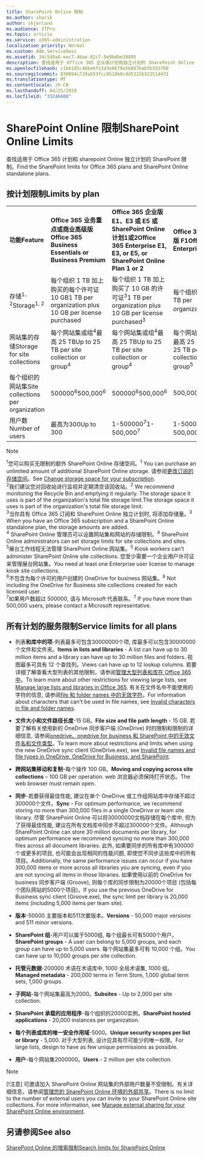 ```yaml
---
title: SharePoint Online 限制
ms.author: sharik
author: skjerland
ms.audience: ITPro
ms.topic: article
ms.service: o365-administration
localization_priority: Normal
ms.custom: Adm_ServiceDesc
ms.assetid: 34c5d8a8-eec7-46ae-82c7-9e9bdbe39895
description: 查找适用于 Office 365 企业版计划和独立计划的 SharePoint Online 限制。
ms.openlocfilehash: c1b6185c46be6f1343e6679a5b887bab5b393708
ms.sourcegitcommit: 830694c729ab53fcc8518b0cdd5322b322514431
ms.translationtype: MT
ms.contentlocale: zh-CN
ms.lasthandoff: 04/25/2019
ms.locfileid: "33246608"
---
```

# <a name="sharepoint-online-limits"></a><span data-ttu-id="77e34-103">SharePoint Online 限制</span><span class="sxs-lookup"><span data-stu-id="77e34-103">SharePoint Online Limits</span></span>

<span data-ttu-id="77e34-104">查找适用于 Office 365 计划和 sharepoint Online 独立计划的 SharePoint 限制。</span><span class="sxs-lookup"><span data-stu-id="77e34-104">Find the SharePoint limits for Office 365 plans and SharePoint Online standalone plans.</span></span>
  
## <a name="limits-by-plan"></a><span data-ttu-id="77e34-105">按计划限制</span><span class="sxs-lookup"><span data-stu-id="77e34-105">Limits by plan</span></span>

|||||
|:-----|:-----|:-----|:-----|
|<span data-ttu-id="77e34-106">**功能**</span><span class="sxs-lookup"><span data-stu-id="77e34-106">**Feature**</span></span> <br/> |<span data-ttu-id="77e34-107">**Office 365 业务重点或商业高级版**</span><span class="sxs-lookup"><span data-stu-id="77e34-107">**Office 365 Business Essentials or Business Premium**</span></span> <br/> |<span data-ttu-id="77e34-108">**Office 365 企业版 E1、E3 或 E5 或 SharePoint Online 计划1或2**</span><span class="sxs-lookup"><span data-stu-id="77e34-108">**Office 365 Enterprise E1, E3, or E5, or SharePoint Online Plan 1 or 2**</span></span> <br/> | <span data-ttu-id="77e34-109">**Office 365 企业版 F1**</span><span class="sxs-lookup"><span data-stu-id="77e34-109">**Office 365 Enterprise F1**</span></span> <br/> |
|<span data-ttu-id="77e34-110">存储<sup>1、2</sup></span><span class="sxs-lookup"><span data-stu-id="77e34-110">Storage<sup>1, 2</sup></span></span> <br/> |<span data-ttu-id="77e34-111">每个组织 1 TB 加上购买的每个许可证 10 GB</span><span class="sxs-lookup"><span data-stu-id="77e34-111">1 TB per organization plus 10 GB per license purchased</span></span>  <br/> |<span data-ttu-id="77e34-112">每个组织 1 TB 加上购买了 10 GB 的许可证<sup>3</sup></span><span class="sxs-lookup"><span data-stu-id="77e34-112">1 TB per organization plus 10 GB per license purchased<sup>3</sup></span></span> <br/> |<span data-ttu-id="77e34-113">每个组织 1 TB <sup>3</sup></span><span class="sxs-lookup"><span data-stu-id="77e34-113">1 TB per organization <sup>3</sup></span></span> <br/> |
|<span data-ttu-id="77e34-114">网站集的存储</span><span class="sxs-lookup"><span data-stu-id="77e34-114">Storage for site collections</span></span>  <br/> |<span data-ttu-id="77e34-115">每个网站集或组<sup>4</sup>最高 25 TB</span><span class="sxs-lookup"><span data-stu-id="77e34-115">Up to 25 TB per site collection or group<sup>4</sup></span></span> <br/> |<span data-ttu-id="77e34-116">每个网站集或组<sup>4</sup>最高 25 TB</span><span class="sxs-lookup"><span data-stu-id="77e34-116">Up to 25 TB per site collection or group<sup>4</sup></span></span> <br/> |<span data-ttu-id="77e34-117">每个网站集或组<sup>5</sup>最高 25 TB</span><span class="sxs-lookup"><span data-stu-id="77e34-117">Up to 25 TB per site collection or group<sup>5</sup></span></span> <br/> |
|<span data-ttu-id="77e34-118">每个组织的网站集</span><span class="sxs-lookup"><span data-stu-id="77e34-118">Site collections per organization</span></span>  <br/> |<span data-ttu-id="77e34-119">500000<sup>6</sup></span><span class="sxs-lookup"><span data-stu-id="77e34-119">500,000<sup>6</sup></span></span> <br/> |<span data-ttu-id="77e34-120">500000<sup>6</sup></span><span class="sxs-lookup"><span data-stu-id="77e34-120">500,000<sup>6</sup></span></span> <br/> |<span data-ttu-id="77e34-121">500,000</span><span class="sxs-lookup"><span data-stu-id="77e34-121">500,000</span></span><br/> |
|<span data-ttu-id="77e34-122">用户数</span><span class="sxs-lookup"><span data-stu-id="77e34-122">Number of users</span></span>  <br/> |<span data-ttu-id="77e34-123">最高为300</span><span class="sxs-lookup"><span data-stu-id="77e34-123">Up to 300</span></span>  <br/> |<span data-ttu-id="77e34-124">1-500000<sup>7</sup></span><span class="sxs-lookup"><span data-stu-id="77e34-124">1- 500,000<sup>7</sup></span></span> <br/> |<span data-ttu-id="77e34-125">1-500000<sup>7</sup></span><span class="sxs-lookup"><span data-stu-id="77e34-125">1- 500,000<sup>7</sup></span></span> <br/> |
   
> [!NOTE]
> <span data-ttu-id="77e34-126"><sup>1</sup>您可以购买无限制的额外 SharePoint Online 存储空间。</span><span class="sxs-lookup"><span data-stu-id="77e34-126"><sup>1</sup> You can purchase an unlimited amount of additional SharePoint Online storage.</span></span> <span data-ttu-id="77e34-127">请参阅[更改订阅的存储空间](https://support.office.com/article/96EA3533-DE64-4B01-839A-C560875A662C)。</span><span class="sxs-lookup"><span data-stu-id="77e34-127">See [Change storage space for your subscription](https://support.office.com/article/96EA3533-DE64-4B01-839A-C560875A662C).</span></span> 
<br/><span data-ttu-id="77e34-128"><sup>2</sup>我们建议您对回收站进行监视并定期清空该回收站。</span><span class="sxs-lookup"><span data-stu-id="77e34-128"><sup>2</sup> We recommend monitoring the Recycle Bin and emptying it regularly.</span></span> <span data-ttu-id="77e34-129">The storage space it uses is part of the organization's total file storage limit.</span><span class="sxs-lookup"><span data-stu-id="77e34-129">The storage space it uses is part of the organization's total file storage limit.</span></span> 
<br/> <span data-ttu-id="77e34-130"><sup>3</sup>当你具有 Office 365 订阅和 SharePoint Online 独立计划时, 将添加存储量。</span><span class="sxs-lookup"><span data-stu-id="77e34-130"><sup>3</sup> When you have an Office 365 subscription and a SharePoint Online standalone plan, the storage amounts are added.</span></span> 
<br/><span data-ttu-id="77e34-131"><sup>4</sup> SharePoint Online 管理员可以设置网站集和网站的存储限制。</span><span class="sxs-lookup"><span data-stu-id="77e34-131"><sup>4</sup> SharePoint Online administrators can set storage limits for site collections and sites.</span></span>
<br/> <span data-ttu-id="77e34-132"><sup>5</sup>展台工作线程无法管理 SharePoint Online 网站集。</span><span class="sxs-lookup"><span data-stu-id="77e34-132"><sup>5</sup> Kiosk workers can't administer SharePoint Online site collections.</span></span> <span data-ttu-id="77e34-133">您至少需要一个企业用户许可证来管理展台网站集。</span><span class="sxs-lookup"><span data-stu-id="77e34-133">You need at least one Enterprise user license to manage kiosk site collections.</span></span> 
<br/> <span data-ttu-id="77e34-134"><sup>6</sup>不包含为每个许可的用户创建的 OneDrive for business 网站集。</span><span class="sxs-lookup"><span data-stu-id="77e34-134"><sup>6</sup> Not including the OneDrive for Business site collections created for each licensed user.</span></span> 
<br/><span data-ttu-id="77e34-135"><sup>7</sup>如果用户数超过 500000, 请与 Microsoft 代表联系。</span><span class="sxs-lookup"><span data-stu-id="77e34-135"><sup>7</sup> If you have more than 500,000 users, please contact a Microsoft representative.</span></span> 
  

  
## <a name="service-limits-for-all-plans"></a><span data-ttu-id="77e34-136">所有计划的服务限制</span><span class="sxs-lookup"><span data-stu-id="77e34-136">Service limits for all plans</span></span>

- <span data-ttu-id="77e34-137">列表**和库中的项**-列表最多可包含30000000个项, 库最多可以包含30000000个文件和文件夹。</span><span class="sxs-lookup"><span data-stu-id="77e34-137">**Items in lists and libraries** - A list can have up to 30 million items and a library can have up to 30 million files and folders.</span></span> <span data-ttu-id="77e34-138">视图最多可具有 12 个查找列。</span><span class="sxs-lookup"><span data-stu-id="77e34-138">Views can have up to 12 lookup columns.</span></span> <span data-ttu-id="77e34-139">若要详细了解查看大型列表的其他限制，请参阅[管理大型列表和库在 Office 365 中](https://support.office.com/article/b4038448-ec0e-49b7-b853-679d3d8fb784)。</span><span class="sxs-lookup"><span data-stu-id="77e34-139">To learn more about other restrictions for viewing large lists, see [Manage large lists and libraries in Office 365](https://support.office.com/article/b4038448-ec0e-49b7-b853-679d3d8fb784).</span></span> <span data-ttu-id="77e34-140">有关在文件名中不能使用的字符的信息, 请参阅[file 和 folder names 中的无效字符](https://support.office.com/article/64883a5d-228e-48f5-b3d2-eb39e07630fa)。</span><span class="sxs-lookup"><span data-stu-id="77e34-140">For information about characters that can't be used in file names, see [Invalid characters in file and folder names](https://support.office.com/article/64883a5d-228e-48f5-b3d2-eb39e07630fa).</span></span>

- <span data-ttu-id="77e34-141">**文件大小和文件路径长度**-15 GB。</span><span class="sxs-lookup"><span data-stu-id="77e34-141">**File size and file path length** - 15 GB.</span></span> <span data-ttu-id="77e34-142">若要了解有关使用新的 OneDrive 同步客户端 (OneDrive) 时的限制和限制的详细信息, 请参阅[onedrive、onedrive for business 和 SharePoint 中的无效文件名和文件类型](https://support.office.com/article/64883a5d-228e-48f5-b3d2-eb39e07630fa)。</span><span class="sxs-lookup"><span data-stu-id="77e34-142">To learn more about restrictions and limits when using the new OneDrive sync client (OneDrive.exe), see [Invalid file names and file types in OneDrive, OneDrive for Business, and SharePoint](https://support.office.com/article/64883a5d-228e-48f5-b3d2-eb39e07630fa).</span></span>

- <span data-ttu-id="77e34-143">**跨网站集移动和复制**–每个操作 100 GB。</span><span class="sxs-lookup"><span data-stu-id="77e34-143">**Moving and copying across site collections** – 100 GB per operation.</span></span> <span data-ttu-id="77e34-144">web 浏览器必须保持打开状态。</span><span class="sxs-lookup"><span data-stu-id="77e34-144">The web browser must remain open.</span></span>

- <span data-ttu-id="77e34-145">**同步**-若要获得最佳性能, 建议在单个 OneDrive 或工作组网站库中存储不超过300000个文件。</span><span class="sxs-lookup"><span data-stu-id="77e34-145">**Sync** - For optimum performance, we recommend storing no more than 300,000 files in a single OneDrive or team site library.</span></span> <span data-ttu-id="77e34-146">尽管 SharePoint Online 可以将30000000文档存储在每个库中, 但为了获得最佳性能, 建议在所有文档库中同步不超过300000个文件。</span><span class="sxs-lookup"><span data-stu-id="77e34-146">Although SharePoint Online can store 30 million documents per library, for optimum performance we recommend syncing no more than 300,000 files across all document libraries.</span></span> <span data-ttu-id="77e34-147">此外, 如果要同步的所有库中有300000个或更多的项目, 也可能会出现相同的性能问题, 即使您不同步这些库中的所有项目。</span><span class="sxs-lookup"><span data-stu-id="77e34-147">Additionally, the same performance issues can occur if you have 300,000 items or more across all libraries you are syncing, even if you are not syncing all items in those libraries.</span></span> <span data-ttu-id="77e34-148">如果使用以前的 OneDrive for business 同步客户端 (Groove), 则每个库的同步限制为20000个项目 (包括每个团队网站的5000个项目)。</span><span class="sxs-lookup"><span data-stu-id="77e34-148">If you use the previous OneDrive for Business sync client (Groove.exe), the sync limit per library is 20,000 items (including 5,000 items per team site).</span></span>

- <span data-ttu-id="77e34-149">**版本**-50000 主要版本和511次要版本。</span><span class="sxs-lookup"><span data-stu-id="77e34-149">**Versions** - 50,000 major versions and 511 minor versions.</span></span>

- <span data-ttu-id="77e34-150">**SharePoint 组**-用户可以属于5000组, 每个组最长可有5000个用户。</span><span class="sxs-lookup"><span data-stu-id="77e34-150">**SharePoint groups** - A user can belong to 5,000 groups, and each group can have up to 5,000 users.</span></span> <span data-ttu-id="77e34-151">每个网站集最多可有 10,000 个组。</span><span class="sxs-lookup"><span data-stu-id="77e34-151">You can have up to 10,000 groups per site collection.</span></span>

- <span data-ttu-id="77e34-152">**托管元数据**-200000 术语在术语库中, 1000 全局术语集, 1000 组。</span><span class="sxs-lookup"><span data-stu-id="77e34-152">**Managed metadata** - 200,000 terms in Term Store, 1,000 global term sets, 1,000 groups.</span></span>

- <span data-ttu-id="77e34-153">**子网站**-每个网站集最高为2000。</span><span class="sxs-lookup"><span data-stu-id="77e34-153">**Subsites** - Up to 2,000 per site collection.</span></span>

- <span data-ttu-id="77e34-154">**SharePoint 承载的应用程序**-每个组织的20000实例。</span><span class="sxs-lookup"><span data-stu-id="77e34-154">**SharePoint hosted applications** - 20,000 instances per organization.</span></span>

- <span data-ttu-id="77e34-155">**每个列表或库的唯一安全作用域**-5000。</span><span class="sxs-lookup"><span data-stu-id="77e34-155">**Unique security scopes per list or library** - 5,000.</span></span> <span data-ttu-id="77e34-156">对于大型列表, 设计应具有尽可能少的唯一权限。</span><span class="sxs-lookup"><span data-stu-id="77e34-156">For large lists, design to have as few unique permissions as possible.</span></span>

- <span data-ttu-id="77e34-157">**用户**-每个网站集2000000。</span><span class="sxs-lookup"><span data-stu-id="77e34-157">**Users** - 2 million per site collection.</span></span>

> [!NOTE]
> <span data-ttu-id="77e34-p113">[!注意] 可邀请加入 SharePoint Online 网站集的外部用户数量不受限制。有关详细信息，请参阅[管理您的 SharePoint Online 环境的外部共享](/sharepoint/external-sharing-overview)。</span><span class="sxs-lookup"><span data-stu-id="77e34-p113">There is no limit to the number of external users you can invite to your SharePoint Online site collections. For more information, see [Manage external sharing for your SharePoint Online environment](/sharepoint/external-sharing-overview).</span></span>

## <a name="see-also"></a><span data-ttu-id="77e34-160">另请参阅</span><span class="sxs-lookup"><span data-stu-id="77e34-160">See also</span></span>

[<span data-ttu-id="77e34-161">SharePoint Online 的搜索限制</span><span class="sxs-lookup"><span data-stu-id="77e34-161">Search limits for SharePoint Online</span></span>](/sharepoint/search-limits)